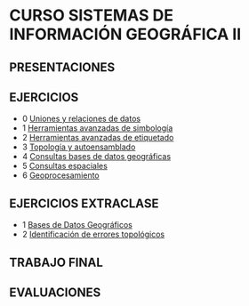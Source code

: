 # CURSO SISTEMAS DE INFORMACIÓN GEOGRÁFICA II

## PRESENTACIONES



## EJERCICIOS

* 0 [Uniones y relaciones de datos](https://dl.dropboxusercontent.com/u/44902322/CURSO%20SIG2/EJERCICIO0.rar)
* 1 [Herramientas avanzadas de simbología](https://dl.dropboxusercontent.com/u/44902322/CURSO%20SIG2/EJERCICIO1.rar)
* 2 [Herramientas avanzadas de etiquetado](https://dl.dropboxusercontent.com/u/44902322/CURSO%20SIG2/EJERCICIO2.rar)
* 3 [Topología y autoensamblado](https://dl.dropboxusercontent.com/u/44902322/CURSO%20SIG2/EJERCICIO3.rar)
* 4 [Consultas bases de datos geográficas](https://dl.dropboxusercontent.com/u/44902322/CURSO%20SIG2/EJERCICIO4.rar)
* 5 [Consultas espaciales](https://dl.dropboxusercontent.com/u/44902322/CURSO%20SIG2/EJERCICIO5.rar)
* 6 [Geoprocesamiento](https://dl.dropboxusercontent.com/u/44902322/CURSO%20SIG2/EJERCICIO6.rar)

## EJERCICIOS EXTRACLASE

* 1 [Bases de Datos Geográficos](https://dl.dropboxusercontent.com/u/44902322/CURSO%20SIG2/EXTRACLASE1.rar)
* 2 [Identificación de errores topológicos](https://dl.dropboxusercontent.com/u/44902322/CURSO%20SIG2/EXTRACLASE2.rar)

## TRABAJO FINAL

## EVALUACIONES
